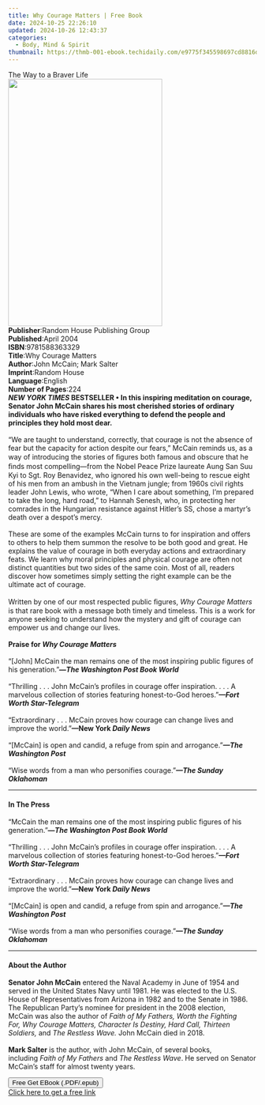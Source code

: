```yaml
---
title: Why Courage Matters | Free Book
date: 2024-10-25 22:26:10
updated: 2024-10-26 12:43:37
categories:
  - Body, Mind & Spirit
thumbnail: https://thmb-001-ebook.techidaily.com/e9775f345598697cd8816d2e4480c9a5f170fd7d33173eda22f6516f2c8f8479.jpg
---
```

<main id="book-container">
  <div class="flex flex-col">
    <div class="book-brief flex-1 py-6 px-4 sm:p-6 md:py-10 md:px-8">
      <!-- brief-->
      <div class="book-brief-main">The Way to a Braver Life</div>
    </div>
    <div
      class="book-meta-info flex-1 grid gap-4 col-start-1 col-end-3 row-start-1 sm:mb-6 sm:grid-cols-4 lg:gap-6 lg:col-start-2 lg:row-end-6 lg:row-span-6 lg:mb-0"
    >
      <div
        class="book-meta-info-left place-content-center mt-4 p-4 text-sm leading-6 col-start-2 col-span-2 dark:text-slate-400"
      >
        <img
          class="w-full h-500 object-cover rounded-lg sm:h-255 sm:col-span-2 lg:col-span-full"
          src="https://img-001-ebook.techidaily.com/05a114f48ad2c8d9099b52a44bb95f3b5dc921fc73c16c915e48b400b76f12a6.jpg"
          alt=""
          width="312"
          height="500"
        />
      </div>
      <div
        class="book-meta-info-right mt-2 col-start-1 row-start-2 col-span-3 self-center"
      >
        <!-- meta data  -->
        <div class="flex flex-col px-4 md:px-8">
          <div class="flex-1">
            <strong>Publisher</strong>:<span class="px-2"
              >Random House Publishing Group</span
            >
          </div>
          <div class="flex-1">
            <strong>Published</strong>:<span class="px-2">April 2004</span>
          </div>
          <div class="flex-1">
            <strong>ISBN</strong>:<span class="px-2">9781588363329</span>
          </div>
          <div class="flex-1">
            <strong>Title</strong>:<span class="px-2">Why Courage Matters</span>
          </div>
          <div class="flex-1">
            <strong>Author</strong>:<span class="px-2"
              >John McCain; Mark Salter</span
            >
          </div>
          <div class="flex-1">
            <strong>Imprint</strong>:<span class="px-2">Random House</span>
          </div>
          <div class="flex-1">
            <strong>Language</strong>:<span class="px-2">English</span>
          </div>
          <div class="flex-1">
            <strong>Number of Pages</strong>:<span class="px-2">224</span>
          </div>
        </div>
      </div>
    </div>
    <div class="book-description flex-1 py-6 px-4 sm:p-6 md:py-10 md:px-8">
      <div class="book-description-main">
        <div accordion-content="" id="description">
          <b
            ><i>NEW YORK TIMES&nbsp;</i>BESTSELLER&nbsp;•&nbsp;In this inspiring
            meditation on courage, Senator John McCain shares his most cherished
            stories of ordinary individuals who have risked everything to defend
            the people and principles they hold most dear.</b
          ><br /><br />
          “We are taught to understand, correctly, that courage is not the
          absence of fear but the capacity for action despite our fears,” McCain
          reminds us, as a way of introducing the stories of ﬁgures both famous
          and obscure that he ﬁnds most compelling—from the Nobel Peace Prize
          laureate Aung San Suu Kyi to Sgt. Roy Benavidez, who ignored his own
          well-being to rescue eight of his men from an ambush in the Vietnam
          jungle; from 1960s civil rights leader John Lewis, who wrote, “When I
          care about something, I’m prepared to take the long, hard road,” to
          Hannah Senesh, who, in protecting her comrades in the Hungarian
          resistance against Hitler’s SS, chose a martyr’s death over a despot’s
          mercy.<br /><br />
          These are some of the examples McCain turns to for inspiration and
          offers to others to help them summon the resolve to be both good and
          great. He explains the value of courage in both everyday actions and
          extraordinary feats. We learn why moral principles and physical
          courage are often not distinct quantities but two sides of the same
          coin. Most of all, readers discover how sometimes simply setting the
          right example can be the ultimate act of courage.<br /><br />
          Written by one of our most respected public ﬁgures,
          <i>Why Courage Matters</i> is that rare book with a message both
          timely and timeless. This is a work for anyone seeking to understand
          how the mystery and gift of courage can empower us and change our
          lives.<br /><br /><b>Praise for <i>Why Courage Matters</i></b
          ><br /><br />“[John] McCain the man remains one of the most inspiring
          public figures of his generation.”<b
            >—<i>The Washington Post Book World</i></b
          ><br /><br />“Thrilling . . . John McCain’s profiles in courage offer
          inspiration. . . . A marvelous collection of stories featuring
          honest-to-God heroes.”<b><i>—Fort Worth Star-Telegram</i></b
          ><br /><br />“Extraordinary . . . McCain proves how courage can change
          lives and improve the world.”<b>—New York&nbsp;<i>Daily News</i></b
          ><br /><br />“[McCain] is open and candid, a refuge from spin and
          arrogance.”<b><i>—The Washington Post</i></b
          ><br /><br />“Wise words from a man who personifies courage.”<b
            ><i>—The Sunday Oklahoman</i></b
          >
        </div>
        <div class="accordion-fader"></div>
      </div>
    </div>
    <div class="book-excerpts flex-1 py-6 px-4 sm:p-6 md:py-10 md:px-8">
      <!-- excerpts-->
      <div class="book-excerpts-main">
        <hr />
        <h4 class="placeholder placeholder-heading">
          <span>In The Press</span>
        </h4>
        <p>
          “McCain the man remains one of the most inspiring public figures of
          his generation.”<b>—<i>The Washington Post Book World</i></b
          ><br /><br />
          “Thrilling . . . John McCain’s profiles in courage offer inspiration.
          . . . A marvelous collection of stories featuring honest-to-God
          heroes.”<b><i>—Fort Worth Star-Telegram</i></b
          ><br /><br />
          “Extraordinary . . . McCain proves how courage can change lives and
          improve the world.”<b>—New York <i>Daily News</i></b
          ><br /><br />
          “[McCain] is open and candid, a refuge from spin and arrogance.”<b
            ><i>—The Washington Post</i></b
          ><br /><br />
          “Wise words from a man who personifies courage.”<b
            ><i>—The Sunday Oklahoman</i></b
          >
        </p>
      </div>
    </div>
    <div class="book-about-author flex-1 py-6 px-4 sm:p-6 md:py-10 md:px-8">
      <!-- about author-->
      <div class="book-main-author-main">
        <hr />
        <h4 class="placeholder placeholder-heading">
          <span>About the Author</span>
        </h4>
        <p>
          <b>Senator John McCain</b>&nbsp;entered the Naval Academy in June of
          1954 and served in the United States Navy until 1981. He was elected
          to the U.S. House of Representatives from Arizona in 1982 and to the
          Senate in 1986. The Republican Party’s nominee for president in the
          2008 election, McCain&nbsp;was also&nbsp;the author of&nbsp;<i
            >Faith of My Fathers,&nbsp;Worth the Fighting For,&nbsp;Why Courage
            Matters,&nbsp;Character Is Destiny,&nbsp;Hard Call, Thirteen
            Soldiers,</i
          >&nbsp;and&nbsp;<i>The Restless Wave.</i>&nbsp;John McCain died in
          2018.<br />&nbsp;<br /><b>Mark Salter</b>&nbsp;is the author, with
          John McCain, of several books, including&nbsp;<i
            >Faith of My Fathers&nbsp;</i
          >and&nbsp;<i>The Restless Wave</i>. He served on Senator McCain’s
          staff for almost twenty years.
        </p>
      </div>
    </div>
    <div class="book-free-get flex-1 py-6 px-4 sm:p-6 md:py-10 md:px-8">
      <button
        id="btn-free-get"
        class="bg-blue-500 hover:bg-blue-700 text-white font-bold py-2 px-4 rounded"
      >
        Free Get EBook (.PDF/.epub)
      </button>
      <div id="countdown-display" class="px-2 text-lg mt-2"></div>
      <a
        id="free-link"
        class="hidden bg-blue-500 hover:bg-blue-700 text-white font-bold py-2 px-4 rounded"
        href="https://www.ebooks.com/en-us/book/208767/why-courage-matters/john-mccain/"
        target="_blank"
        >Click here to get a free link</a
      >
    </div>
    <script>
      let countdownTime = 0;
      let countdownInterval = null;
      document
        .getElementById('btn-free-get')
        .addEventListener('click', startCountdown);
      function startCountdown() {
        countdownTime = new Date().getTime() + 60000 * 3;
        countdownInterval = setInterval(updateCountdown, 1000);
        document.getElementById('btn-free-get').disabled = true;
        document
          .getElementById('btn-free-get')
          .classList.add('bg-gray-500', 'cursor-not-allowed');
      }
      function updateCountdown() {
        let currentTime = new Date().getTime();
        let timeLeft = countdownTime - currentTime;
        let secondsLeft = Math.floor(timeLeft / 1000);
        document.getElementById('countdown-display').innerHTML =
          `Remaining time: ${secondsLeft} seconds.`;
        if (secondsLeft <= 0) {
          clearInterval(countdownInterval);
          document.getElementById('btn-free-get').classList.add('hidden');
          document.getElementById('free-link').classList.remove('hidden');
          document.getElementById('countdown-display').innerHTML = '';
        }
      }
    </script>
  </div>
</main>
